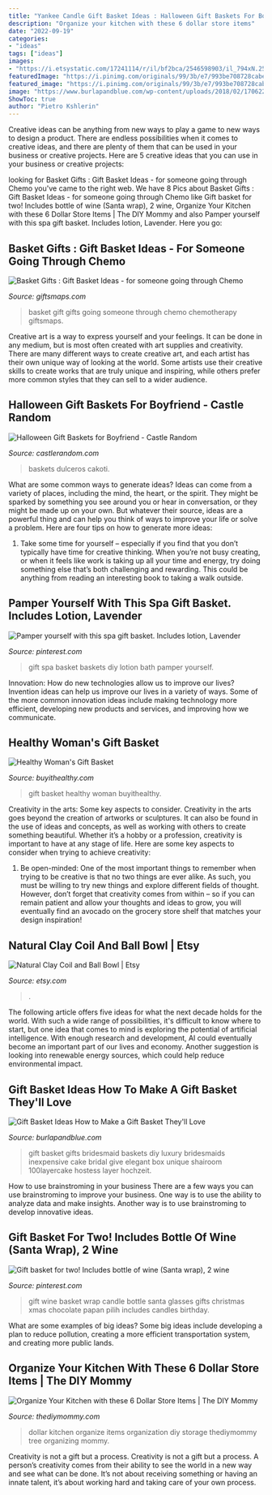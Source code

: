 ```yaml
---
title: "Yankee Candle Gift Basket Ideas : Halloween Gift Baskets For Boyfriend"
description: "Organize your kitchen with these 6 dollar store items"
date: "2022-09-19"
categories:
- "ideas"
tags: ["ideas"]
images:
- "https://i.etsystatic.com/17241114/r/il/bf2bca/2546598903/il_794xN.2546598903_5pjf.jpg"
featuredImage: "https://i.pinimg.com/originals/99/3b/e7/993be708728cabe4e34cfa6d739b1605.jpg"
featured_image: "https://i.pinimg.com/originals/99/3b/e7/993be708728cabe4e34cfa6d739b1605.jpg"
image: "https://www.burlapandblue.com/wp-content/uploads/2018/02/170622.jpg"
ShowToc: true
author: "Pietro Kshlerin"
---
```



Creative ideas can be anything from new ways to play a game to new ways to design a product. There are endless possibilities when it comes to creative ideas, and there are plenty of them that can be used in your business or creative projects. Here are 5 creative ideas that you can use in your business or creative projects:

	

		
looking for Basket Gifts : Gift Basket Ideas - for someone going through Chemo you've came to the right web. We have 8 Pics about Basket Gifts : Gift Basket Ideas - for someone going through Chemo like Gift basket for two! Includes bottle of wine (Santa wrap), 2 wine, Organize Your Kitchen with these 6 Dollar Store Items | The DIY Mommy and also Pamper yourself with this spa gift basket. Includes lotion, Lavender. Here you go:
		
    
## Basket Gifts : Gift Basket Ideas - For Someone Going Through Chemo

<img loading=lazy src="https://giftsmaps.com/wp-content/uploads/2019/02/1550352048_76_Basket-Gifts-Gift-Basket-Ideas-for-someone-going-through-Chemo.jpg" onerror="this.onerror=null;this.src='https://tse4.mm.bing.net/th?id=OIP.LC99jAHhBhvGdo3LWnJV7gHaS2&amp;pid=15.1';" alt="Basket Gifts : Gift Basket Ideas - for someone going through Chemo">

_Source: giftsmaps.com_

>basket gift gifts going someone through chemo chemotherapy giftsmaps. 

	

Creative art is a way to express yourself and your feelings. It can be done in any medium, but is most often created with art supplies and creativity. There are many different ways to create creative art, and each artist has their own unique way of looking at the world. Some artists use their creative skills to create works that are truly unique and inspiring, while others prefer more common styles that they can sell to a wider audience.

    
## Halloween Gift Baskets For Boyfriend - Castle Random

<img loading=lazy src="https://castlerandom.com/wp-content/uploads/2020/07/Halloween-Gift-Baskets-for-Boyfriend-12.jpg" onerror="this.onerror=null;this.src='https://tse1.mm.bing.net/th?id=OIP.Mfkx14wLaMi0NmJVo794FQHaJ4&amp;pid=15.1';" alt="Halloween Gift Baskets for Boyfriend - Castle Random">

_Source: castlerandom.com_

>baskets dulceros cakoti. 

	

What are some common ways to generate ideas?
Ideas can come from a variety of places, including the mind, the heart, or the spirit. They might be sparked by something you see around you or hear in conversation, or they might be made up on your own. But whatever their source, ideas are a powerful thing and can help you think of ways to improve your life or solve a problem. Here are four tips on how to generate more ideas: 
1. Take some time for yourself – especially if you find that you don’t typically have time for creative thinking. When you’re not busy creating, or when it feels like work is taking up all your time and energy, try doing something else that’s both challenging and rewarding. This could be anything from reading an interesting book to taking a walk outside. 

    
## Pamper Yourself With This Spa Gift Basket. Includes Lotion, Lavender

<img loading=lazy src="https://i.pinimg.com/736x/81/59/75/8159758b0848ff959ad6f858ee9d92bb.jpg" onerror="this.onerror=null;this.src='https://tse2.mm.bing.net/th?id=OIP.AN1lDlS6gPqamzrRKYNO2AHaNK&amp;pid=15.1';" alt="Pamper yourself with this spa gift basket. Includes lotion, Lavender">

_Source: pinterest.com_

>gift spa basket baskets diy lotion bath pamper yourself. 

	

Innovation: How do new technologies allow us to improve our lives?
Invention ideas can help us improve our lives in a variety of ways. Some of the more common innovation ideas include making technology more efficient, developing new products and services, and improving how we communicate.

    
## Healthy Woman&#039;s Gift Basket

<img loading=lazy src="https://buyithealthy.com/images/F132348760.jpg" onerror="this.onerror=null;this.src='https://tse2.mm.bing.net/th?id=OIP.OnsmUnBZXfR4QHUV7EZnAwHaHy&amp;pid=15.1';" alt="Healthy Woman&#039;s Gift Basket">

_Source: buyithealthy.com_

>gift basket healthy woman buyithealthy. 

	

Creativity in the arts: Some key aspects to consider.
Creativity in the arts goes beyond the creation of artworks or sculptures. It can also be found in the use of ideas and concepts, as well as working with others to create something beautiful. Whether it’s a hobby or a profession, creativity is important to have at any stage of life. Here are some key aspects to consider when trying to achieve creativity: 
1) Be open-minded: One of the most important things to remember when trying to be creative is that no two things are ever alike. As such, you must be willing to try new things and explore different fields of thought. However, don’t forget that creativity comes from within – so if you can remain patient and allow your thoughts and ideas to grow, you will eventually find an avocado on the grocery store shelf that matches your design inspiration!

    
## Natural Clay Coil And Ball Bowl | Etsy

<img loading=lazy src="https://i.etsystatic.com/17241114/r/il/bf2bca/2546598903/il_794xN.2546598903_5pjf.jpg" onerror="this.onerror=null;this.src='https://tse4.mm.bing.net/th?id=OIP.ZLYmhIY8kN34D4z7FoW4ZAHaJ4&amp;pid=15.1';" alt="Natural Clay Coil and Ball Bowl | Etsy">

_Source: etsy.com_

>. 

	

The following article offers five ideas for what the next decade holds for the world. With such a wide range of possibilities, it's difficult to know where to start, but one idea that comes to mind is exploring the potential of artificial intelligence. With enough research and development, AI could eventually become an important part of our lives and economy. Another suggestion is looking into renewable energy sources, which could help reduce environmental impact.

    
## Gift Basket Ideas How To Make A Gift Basket They&#039;ll Love

<img loading=lazy src="https://www.burlapandblue.com/wp-content/uploads/2018/02/170622.jpg" onerror="this.onerror=null;this.src='https://tse2.mm.bing.net/th?id=OIP.MZntn9L-1jQ4X0ZnL54wbgHaJ3&amp;pid=15.1';" alt="Gift Basket Ideas How to Make a Gift Basket They&#039;ll Love">

_Source: burlapandblue.com_

>gift basket gifts bridesmaid baskets diy luxury bridesmaids inexpensive cake bridal give elegant box unique shairoom 100layercake hostess layer hochzeit. 

	

How to use brainstroming in your business
There are a few ways you can use brainstroming to improve your business. One way is to use the ability to analyze data and make insights. Another way is to use brainstroming to develop innovative ideas.

    
## Gift Basket For Two! Includes Bottle Of Wine (Santa Wrap), 2 Wine

<img loading=lazy src="https://i.pinimg.com/originals/99/3b/e7/993be708728cabe4e34cfa6d739b1605.jpg" onerror="this.onerror=null;this.src='https://tse4.mm.bing.net/th?id=OIP.XePDj_t6tUWdkjJ4TJfCSwHaJ4&amp;pid=15.1';" alt="Gift basket for two! Includes bottle of wine (Santa wrap), 2 wine">

_Source: pinterest.com_

>gift wine basket wrap candle bottle santa glasses gifts christmas xmas chocolate papan pilih includes candles birthday. 

	

What are some examples of big ideas?
Some big ideas include developing a plan to reduce pollution, creating a more efficient transportation system, and creating more public lands.

    
## Organize Your Kitchen With These 6 Dollar Store Items | The DIY Mommy

<img loading=lazy src="https://thediymommy.com/wp-content/uploads/2019/01/Dollar-Store-Kitchen-Organization-Ideas-PIN.jpg" onerror="this.onerror=null;this.src='https://tse3.mm.bing.net/th?id=OIP.jxe962lTy1tml0QFMccFsQHaOQ&amp;pid=15.1';" alt="Organize Your Kitchen with these 6 Dollar Store Items | The DIY Mommy">

_Source: thediymommy.com_

>dollar kitchen organize items organization diy storage thediymommy tree organizing mommy. 

	

Creativity is not a gift but a process.
Creativity is not a gift but a process. A person’s creativity comes from their ability to see the world in a new way and see what can be done. It’s not about receiving something or having an innate talent, it’s about working hard and taking care of your own process.

